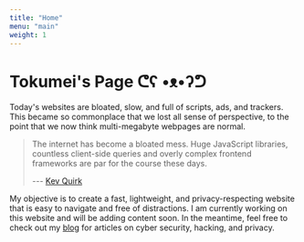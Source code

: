```yaml
---
title: "Home"
menu: "main"
weight: 1
---
```


# Tokumei's Page ᕦʕ •ᴥ•ʔᕤ

Today's websites are bloated, slow, and full of scripts, ads, and trackers. This
became so commonplace that we lost all sense of perspective, to the point that
we now think multi-megabyte webpages are normal.

> The internet has become a bloated mess. Huge JavaScript libraries, countless
> client-side queries and overly complex frontend frameworks are par for the
> course these days.
>
> --- [Kev Quirk](https://512kb.club/)

My objective is to create a fast, lightweight, and privacy-respecting website that is easy to navigate and free of distractions. I am currently working on this website and will be adding content soon. In the meantime, feel free to check out my [blog](/blog) for articles on cyber security, hacking, and privacy.